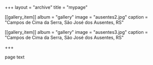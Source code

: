 +++
layout = "archive"
title = "mypage"

[[gallery_item]]
  album = "gallery"
  image = "ausentes2.jpg"
  caption = "Campos de Cima da Serra, São José dos Ausentes, RS"

[[gallery_item]]
  album = "gallery"
  image = "ausentes3.jpg"
  caption = "Campos de Cima da Serra, São José dos Ausentes, RS"
  
+++

page text
